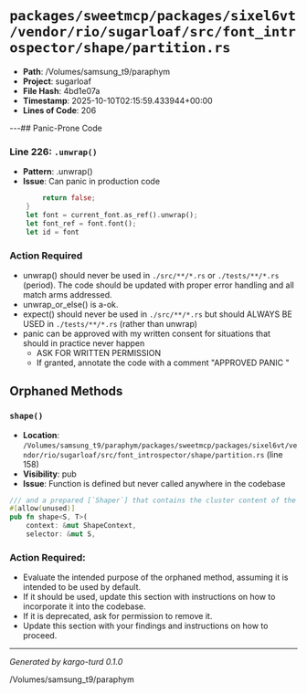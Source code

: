 # `packages/sweetmcp/packages/sixel6vt/vendor/rio/sugarloaf/src/font_introspector/shape/partition.rs`

- **Path**: /Volumes/samsung_t9/paraphym
- **Project**: sugarloaf
- **File Hash**: 4bd1e07a  
- **Timestamp**: 2025-10-10T02:15:59.433944+00:00  
- **Lines of Code**: 206

---## Panic-Prone Code


### Line 226: `.unwrap()`

- **Pattern**: .unwrap()
- **Issue**: Can panic in production code

```rust
        return false;
    }
    let font = current_font.as_ref().unwrap();
    let font_ref = font.font();
    let id = font
```

### Action Required

- unwrap() should never be used in `./src/**/*.rs` or `./tests/**/*.rs` (period). The code should be updated with proper error handling and all match arms addressed.
- unwrap_or_else() is a-ok. 
- expect() should never be used in `./src/**/*.rs` but should ALWAYS BE USED in `./tests/**/*.rs` (rather than unwrap)
- panic can be approved with my written consent for situations that should in practice never happen  
  - ASK FOR WRITTEN PERMISSION
  - If granted, annotate the code with a comment "APPROVED PANIC "

## Orphaned Methods


### `shape()`

- **Location**: `/Volumes/samsung_t9/paraphym/packages/sweetmcp/packages/sixel6vt/vendor/rio/sugarloaf/src/font_introspector/shape/partition.rs` (line 158)
- **Visibility**: pub
- **Issue**: Function is defined but never called anywhere in the codebase

```rust
/// and a prepared [`Shaper`] that contains the cluster content of the fragment.
#[allow(unused)]
pub fn shape<S, T>(
    context: &mut ShapeContext,
    selector: &mut S,
```

### Action Required:

- Evaluate the intended purpose of the orphaned method, assuming it is intended to be used by default.
- If it should be used, update this section with instructions on how to incorporate it into the codebase.
- If it is deprecated, ask for permission to remove it.
- Update this section with your findings and instructions on how to proceed.

---

*Generated by kargo-turd 0.1.0*

/Volumes/samsung_t9/paraphym